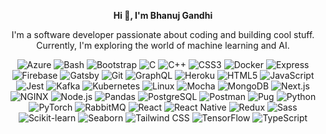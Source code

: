 <!-- Center-align text -->
<p align="center">
  <b>Hi 👋, I'm Bhanuj Gandhi</b>
</p>

<!-- About Me -->
<p align="center">
  I'm a software developer passionate about coding and building cool stuff. Currently, I'm exploring the world of machine learning and AI.
</p>

<!-- Languages and Tools -->
<p align="center">
  <img src="https://img.shields.io/badge/azure-0089D6?style=for-the-badge&logo=microsoft-azure&logoColor=white" alt="Azure">
  <img src="https://img.shields.io/badge/bash-4EAA25?style=for-the-badge&logo=gnu-bash&logoColor=white" alt="Bash">
  <img src="https://img.shields.io/badge/bootstrap-563D7C?style=for-the-badge&logo=bootstrap&logoColor=white" alt="Bootstrap">
  <img src="https://img.shields.io/badge/c-00599C?style=for-the-badge&logo=c&logoColor=white" alt="C">
  <img src="https://img.shields.io/badge/c++-00599C?style=for-the-badge&logo=c%2B%2B&logoColor=white" alt="C++">
  <img src="https://img.shields.io/badge/css3-1572B6?style=for-the-badge&logo=css3&logoColor=white" alt="CSS3">
  <img src="https://img.shields.io/badge/docker-2496ED?style=for-the-badge&logo=docker&logoColor=white" alt="Docker">
  <img src="https://img.shields.io/badge/express-000000?style=for-the-badge&logo=express&logoColor=white" alt="Express">
  <img src="https://img.shields.io/badge/firebase-FFCA28?style=for-the-badge&logo=firebase&logoColor=black" alt="Firebase">
  <img src="https://img.shields.io/badge/gatsby-663399?style=for-the-badge&logo=gatsby&logoColor=white" alt="Gatsby">
  <img src="https://img.shields.io/badge/git-F05032?style=for-the-badge&logo=git&logoColor=white" alt="Git">
  <img src="https://img.shields.io/badge/graphql-E10098?style=for-the-badge&logo=graphql&logoColor=white" alt="GraphQL">
  <img src="https://img.shields.io/badge/heroku-430098?style=for-the-badge&logo=heroku&logoColor=white" alt="Heroku">
  <img src="https://img.shields.io/badge/html5-E34F26?style=for-the-badge&logo=html5&logoColor=white" alt="HTML5">
  <img src="https://img.shields.io/badge/javascript-F7DF1E?style=for-the-badge&logo=javascript&logoColor=black" alt="JavaScript">
  <img src="https://img.shields.io/badge/jest-C21325?style=for-the-badge&logo=jest&logoColor=white" alt="Jest">
  <img src="https://img.shields.io/badge/kafka-231F20?style=for-the-badge&logo=apache-kafka&logoColor=white" alt="Kafka">
  <img src="https://img.shields.io/badge/kubernetes-326CE5?style=for-the-badge&logo=kubernetes&logoColor=white" alt="Kubernetes">
  <img src="https://img.shields.io/badge/linux-FCC624?style=for-the-badge&logo=linux&logoColor=black" alt="Linux">
  <img src="https://img.shields.io/badge/mocha-8D6748?style=for-the-badge&logo=mocha&logoColor=white" alt="Mocha">
  <img src="https://img.shields.io/badge/mongodb-47A248?style=for-the-badge&logo=mongodb&logoColor=white" alt="MongoDB">
  <img src="https://img.shields.io/badge/next.js-000000?style=for-the-badge&logo=next.js&logoColor=white" alt="Next.js">
  <img src="https://img.shields.io/badge/nginx-009639?style=for-the-badge&logo=nginx&logoColor=white" alt="NGINX">
  <img src="https://img.shields.io/badge/node.js-339933?style=for-the-badge&logo=node.js&logoColor=white" alt="Node.js">
  <img src="https://img.shields.io/badge/pandas-150458?style=for-the-badge&logo=pandas&logoColor=white" alt="Pandas">
  <img src="https://img.shields.io/badge/postgresql-336791?style=for-the-badge&logo=postgresql&logoColor=white" alt="PostgreSQL">
  <img src="https://img.shields.io/badge/postman-FF6C37?style=for-the-badge&logo=postman&logoColor=white" alt="Postman">
  <img src="https://img.shields.io/badge/pug-A86454?style=for-the-badge&logo=pug&logoColor=white" alt="Pug">
  <img src="https://img.shields.io/badge/python-3776AB?style=for-the-badge&logo=python&logoColor=white" alt="Python">
  <img src="https://img.shields.io/badge/pytorch-EE4C2C?style=for-the-badge&logo=pytorch&logoColor=white" alt="PyTorch">
  <img src="https://img.shields.io/badge/rabbitMQ-FF6600?style=for-the-badge&logo=rabbitmq&logoColor=white" alt="RabbitMQ">
  <img src="https://img.shields.io/badge/react-61DAFB?style=for-the-badge&logo=react&logoColor=white" alt="React">
  <img src="https://img.shields.io/badge/reactnative-61DAFB?style=for-the-badge&logo=react&logoColor=white" alt="React Native">
  <img src="https://img.shields.io/badge/redux-764ABC?style=for-the-badge&logo=redux&logoColor=white" alt="Redux">
  <img src="https://img.shields.io/badge/sass-CC6699?style=for-the-badge&logo=sass&logoColor=white" alt="Sass">
  <img src="https://img.shields.io/badge/scikit_learn-F7931E?style=for-the-badge&logo=scikit-learn&logoColor=white" alt="Scikit-learn">
  <img src="https://img.shields.io/badge/seaborn-4EABE1?style=for-the-badge&logo=seaborn&logoColor=white" alt="Seaborn">
  <img src="https://img.shields.io/badge/tailwind-38B2AC?style=for-the-badge&logo=tailwind-css&logoColor=white" alt="Tailwind CSS">
  <img src="https://img.shields.io/badge/tensorflow-FF6F00?style=for-the-badge&logo=tensorflow&logoColor=white" alt="TensorFlow">
  <img src="https://img.shields.io/badge/typescript-3178C6?style=for-the-badge&logo=typescript&logoColor=white" alt="TypeScript">
</p>
